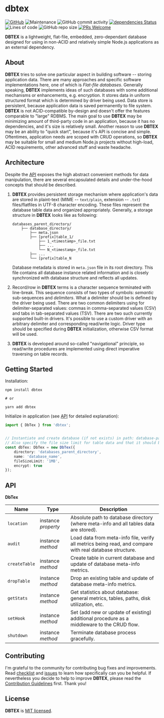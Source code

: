 # dbtex

[![GitHub](https://img.shields.io/github/license/mashape/apistatus.svg?style=flat-square)](license.md)
![Maintenance](https://img.shields.io/maintenance/yes/2021?color=brightgreen&style=flat-square) ![GitHub commit activity](https://img.shields.io/github/commit-activity/m/zhibirc/dbtex?color=brightgreen&style=flat-square) [![dependencies Status](https://status.david-dm.org/gh/zhibirc/dbtex.svg?style=flat-square)](https://david-dm.org/zhibirc/dbtex)
![Lines of code](https://img.shields.io/tokei/lines/github/zhibirc/dbtex?color=yellow&style=flat-square) ![GitHub repo size](https://img.shields.io/github/repo-size/zhibirc/dbtex?color=yellow&style=flat-square)
[![PRs Welcome](https://img.shields.io/badge/PRs-welcome-magenta.svg)]()

**DBTEX** is a lightweight, flat-file, embedded, zero-dependant database designed for using in non-ACID and relatively simple Node.js applications as an external dependency.


## About

**DBTEX** tries to solve one particular aspect in building software -- storing application data. There are many approaches and specific software implementations here, one of which is _Flat-file databases_.
Generally speaking, **DBTEX** implements ideas of such databases with some additional mechanisms or enhancements, e.g. encryption. It stores data in uniform structured format which is determined by driver being used. Data store is persistent,
because application data is saved permanently to file system. **DBTEX** is not ACID-compatible by-design and doesn't offer the features comparable to "large" RDBMS. The main goal to use **DBTEX** may be minimizing amount of third-party code
in an application, because it has no dependencies, and it's size is relatively small. Another reason to use **DBTEX** may be an ability to "quick start", because it's API is concise and simple.
Oftentimes, application needs are scoped with CRUD operations, so **DBTEX** may be suitable for small and medium Node.js projects without high-load, ACID requirements, other advanced stuff and waste headache.


## Architecture

Despite the [API](#api) exposes the high abstract convenient methods for data manipulation, there are several encapsulated details and under-the-hood concepts that should be described.

1) **DBTEX** provides persistent storage mechanism where application's data are stored in plaint-text (MIME -- `text/plain`, extension -- `.txt`) files/flatfiles in UTF-8 character encoding.
   These files represent the database table data and organized appropriately. Generally, a storage structure in **DBTEX** looks like as following:

   ```text
   databases_parent_directory/
       ├── database_directory/
           ├── meta.json
           ├── [prefix]table_1/
               ├── 1_<timestamp>_file.txt
               ├── ...
               └── N_<timestamp>_file.txt
           ├── ...
           └── [prefix]table_N
   ```

   Database metadata is stored in `meta.json` file in its root directory. This file contains all database instance related information and is closely synchronized with database structure and reflects all updates.

2) Record/row in **DBTEX** terms is a character sequence terminated with line-break. This sequence consists of two types of symbols: _semantic_ sub-sequences and _delimiters_. What a delimiter should be
   is defined by the driver being used. There are two common delimiters using for delimiter-separated values: commas in comma-separated values (CSV) and tabs in tab-separated values (TSV).
   There are two such currently supported built-in drivers. It's possible to use a custom driver with an arbitrary delimiter and corresponding read/write logic.
   Driver type should be specified during **DBTEX** initialization, otherwise CSV format will be used.

3) **DBTEX** is developed around so-called "navigational" principle, so read/write procedures are implemented using direct imperative traversing on table records.


## Getting Started

Installation:

```shell
npm install dbtex

# or

yarn add dbtex
```

Initialize in application (see [API](#api) for detailed explanation):

```ts
import { DbTex } from 'dbtex';


// Instantiate and create database (if not exists) in path: database-parent-directory/name-of-database.
// Also specify the file size limit for table data and that it should be encrypted with built-in encoder.
const dbTex: DbTex = new DbTex({
    directory: 'databases_parent_directory',
    name: 'database_name',
    fileSizeLimit: '1MB',
    encrypt: true
});
```


## API

**DbTex**

| Name          |  Type               | Description |
|---------------|---------------------|-------------|
| `location`    | instance _property_ | Absolute path to database directory (where meta-info and all tables data are stored). |
| `audit`       | instance _method_   | Load data from meta-info file, verify all metrics being read, and compare with real database structure. |
| `createTable` | instance _method_   | Create table in current database and update of database meta-info metrics. |
| `dropTable`   | instance _method_   | Drop an existing table and update of database meta-info metrics. |
| `getStats`    | instance _method_   | Get statistics about database: general metrics, tables, paths, disk utilization, etc. |
| `setHook`     | instance _method_   | Set (add new or update of existing) additional procedure as a middleware to the CRUD flow. |
| `shutdown`    | instance _method_   | Terminate database process gracefully. |


## Contributing

I'm grateful to the community for contributing bug fixes and improvements. Read [checklist](./checklist.md) and [issues](https://github.com/zhibirc/dbtex/issues) to learn how specifically can you be helpful.
If nevertheless you decide to help to improve **DBTEX**, please read the [Contribution Guidelines](./contributing.md) first. Thank you!


## License

**DBTEX** is [MIT licensed](./license.md).
